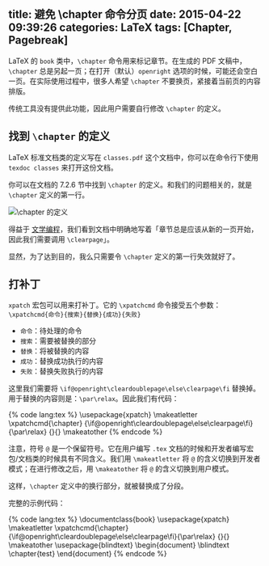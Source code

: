 title: 避免 \chapter 命令分页
date: 2015-04-22 09:39:26
categories: LaTeX
tags: [Chapter, Pagebreak]
---

LaTeX 的 `book` 类中，`\chapter` 命令用来标记章节。在生成的 PDF 文稿中，`\chapter` 总是另起一页；在打开（默认）`openright` 选项的时候，可能还会空白一页。在实际使用过程中，很多人希望 `\chapter` 不要换页，紧接着当前页的内容排版。

传统工具没有提供此功能，因此用户需要自行修改 `\chapter` 的定义。

<!--more-->

## 找到 `\chapter` 的定义

LaTeX 标准文档类的定义写在 `classes.pdf` 这个文档中，你可以在命令行下使用 `texdoc classes` 来打开这份文档。

你可以在文档的 7.2.6 节中找到 `\chapter` 的定义。和我们的问题相关的，就是 `\chapter` 定义的第一行。

![`\chapter` 的定义]({{site.url}}/images/LaTeX/def-of-chapter.png)

得益于 [文学编程](http://liam0205.me/2015/01/23/literate-programming-in-latex/)，我们看到文档中明确地写着「章节总是应该从新的一页开始，因此我们需要调用 `\clearpage`」。

显然，为了达到目的，我么只需要令 `\chapter` 定义的第一行失效就好了。

## 打补丁

`xpatch` 宏包可以用来打补丁。它的 `\xpatchcmd` 命令接受五个参数：`\xpatchcmd{命令}{搜索}{替换}{成功}{失败}`

* `命令`：待处理的命令
* `搜索`：需要被替换的部分
* `替换`：将被替换的内容
* `成功`：替换成功执行的内容
* `失败`：替换失败执行的内容

这里我们需要将 `\if@openright\cleardoublepage\else\clearpage\fi` 替换掉。用于替换的内容则是：`\par\relax`。因此我们有代码：

{% code lang:tex %}
\usepackage{xpatch}
\makeatletter
\xpatchcmd{\chapter}
  {\if@openright\cleardoublepage\else\clearpage\fi}{\par\relax}
  {}{}
\makeatother
{% endcode %}

注意，符号 `@` 是一个保留符号。它在用户编写 `.tex` 文档的时候和开发者编写宏包/文档类的时候具有不同含义。我们用 `\makeatletter` 将 `@` 的含义切换到开发者模式；在进行修改之后，用 `\makeatother` 将 `@` 的含义切换到用户模式。

这样，`\chapter` 定义中的换行部分，就被替换成了分段。

完整的示例代码：

{% code lang:tex %}
\documentclass{book}
\usepackage{xpatch}
\makeatletter
\xpatchcmd{\chapter}
  {\if@openright\cleardoublepage\else\clearpage\fi}{\par\relax}
  {}{}
\makeatother
\usepackage{blindtext}
\begin{document}
\blindtext
\chapter{test}
\end{document}
{% endcode %}
